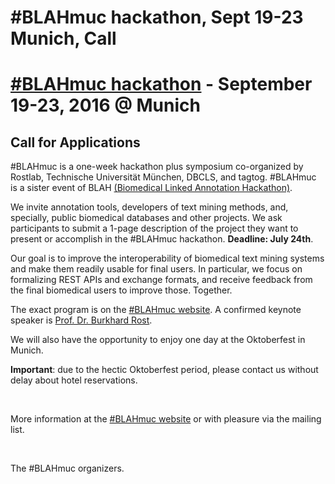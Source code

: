 # #BLAHmuc hackathon, Sept 19-23 Munich, Call

# [#BLAHmuc hackathon](http://blahmuc.linkedannotation.org) - September 19-23, 2016 @ Munich

## Call for Applications

\#BLAHmuc is a one-week hackathon plus symposium co-organized by Rostlab, Technische Universität München, DBCLS, and tagtog. #BLAHmuc is a sister event of BLAH [(Biomedical Linked Annotation Hackathon)](http://2015.linkedannotation.org/).

We invite annotation tools, developers of text mining methods, and, specially, public biomedical databases and other projects. We ask participants to submit a 1-page description of the project they want to present or accomplish in the #BLAHmuc hackathon. **Deadline: July 24th**.

Our goal is to improve the interoperability of biomedical text mining systems and make them readily usable for final users. In particular, we focus on formalizing REST APIs and exchange formats, and receive feedback from the final biomedical users to improve those. Together.

The exact program is on the [#BLAHmuc website](http://blahmuc.linkedannotation.org). A confirmed keynote speaker is [Prof. Dr. Burkhard Rost](https://en.wikipedia.org/wiki/Burkhard_Rost).

We will also have the opportunity to enjoy one day at the Oktoberfest in Munich.

**Important**: due to the hectic Oktoberfest period, please contact us without delay about hotel reservations.

<br/>

More information at the [#BLAHmuc website](http://blahmuc.linkedannotation.org) or with pleasure via the mailing list.

<br/>

The #BLAHmuc organizers.

